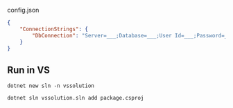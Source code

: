 
config.json

```json
{
    "ConnectionStrings": {
        "DbConnection": "Server=___;Database=___;User Id=___;Password=___;"
    }
}
```

<!-- {
    "DbConnection": {
        "server": "",
        "database": "",
        "userId": "",
        "password": ""
    }
} -->

## Run in VS

```shell
dotnet new sln -n vssolution
```


```shell
dotnet sln vssolution.sln add package.csproj
```